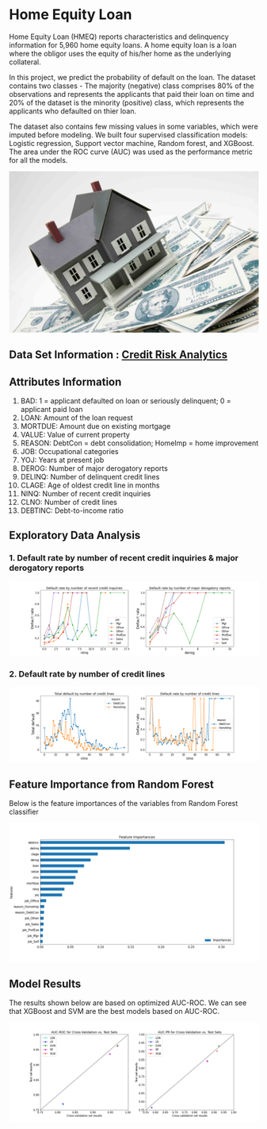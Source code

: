 # Home Equity Loan

Home Equity Loan (HMEQ) reports characteristics and delinquency information for 5,960 home equity loans. A home equity loan is a loan where the obligor uses the equity of his/her home as the underlying collateral.

In this project, we predict the probability of default on the loan. The dataset contains two classes - The majority (negative) class comprises 80% of the observations and represents the applicants that paid their loan on time and 20% of the dataset is the minority (positive) class, which represents the applicants who defaulted on thier loan.

The dataset also contains few missing values in some variables, which were imputed before modeling.  We built four supervised classification models: Logistic regression, Support vector machine, Random forest, and XGBoost. The area under the ROC curve (AUC) was used as the performance metric for all the models.

![fig1](images/img.jpg)

## Data Set Information :  [Credit Risk Analytics](http://www.creditriskanalytics.net/citation-formats.html)

## Attributes Information

1. BAD: 1 = applicant defaulted on loan or seriously delinquent; 0 = applicant paid loan
2. LOAN: Amount of the loan request
3. MORTDUE: Amount due on existing mortgage
4. VALUE: Value of current property
5. REASON: DebtCon = debt consolidation; HomeImp = home improvement
6. JOB: Occupational categories
7. YOJ: Years at present job
8. DEROG: Number of major derogatory reports
9. DELINQ: Number of delinquent credit lines
10. CLAGE: Age of oldest credit line in months
11. NINQ: Number of recent credit inquiries
12. CLNO: Number of credit lines
13. DEBTINC: Debt-to-income ratio

## Exploratory Data Analysis

### 1. Default rate by number of recent credit inquiries & major derogatory reports

![fig2](images/fig2.png)

### 2. Default rate by number of credit lines

![fig3](images/fig1.png)

## Feature Importance from Random Forest

Below is the feature importances of the variables from Random Forest classifier

![fig4](images/imp.png)

## Model Results

The results shown below are based on optimized AUC-ROC. We can see that XGBoost and SVM are  the best models based on AUC-ROC.

![AUC Results](images/auc.png)

